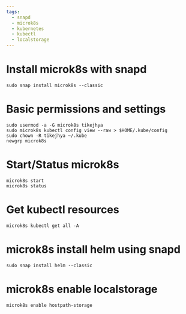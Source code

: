 ```yaml
---
tags:
  - snapd
  - microk8s
  - kubernetes
  - kubectl
  - localstorage
---
```


# Install microk8s with snapd
```
sudo snap install microk8s --classic
```

# Basic permissions and settings
```
sudo usermod -a -G microk8s tikejhya
sudo microk8s kubectl config view --raw > $HOME/.kube/config
sudo chown -R tikejhya ~/.kube
newgrp microk8s
```

# Start/Status microk8s
```
microk8s start
microk8s status
```

# Get kubectl resources
```
microk8s kubectl get all -A
```

# microk8s install helm using snapd
```
sudo snap install helm --classic
```

# microk8s enable localstorage
`microk8s enable hostpath-storage`
